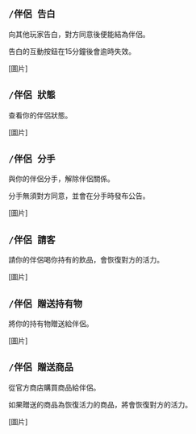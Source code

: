 ## `/伴侶 告白`
向其他玩家告白，對方同意後便能結為伴侶。

告白的互動按鈕在15分鐘後會逾時失效。

[圖片]

## `/伴侶 狀態`
查看你的伴侶狀態。

[圖片]

## `/伴侶 分手`
與你的伴侶分手，解除伴侶關係。

分手無須對方同意，並會在分手時發布公告。

[圖片]

## `/伴侶 請客`
請你的伴侶喝你持有的飲品，會恢復對方的活力。

[圖片]

## `/伴侶 贈送持有物`
將你的持有物贈送給伴侶。

[圖片]

## `/伴侶 贈送商品`
從官方商店購買商品給伴侶。

如果贈送的商品為恢復活力的商品，將會恢復對方的活力。

[圖片]